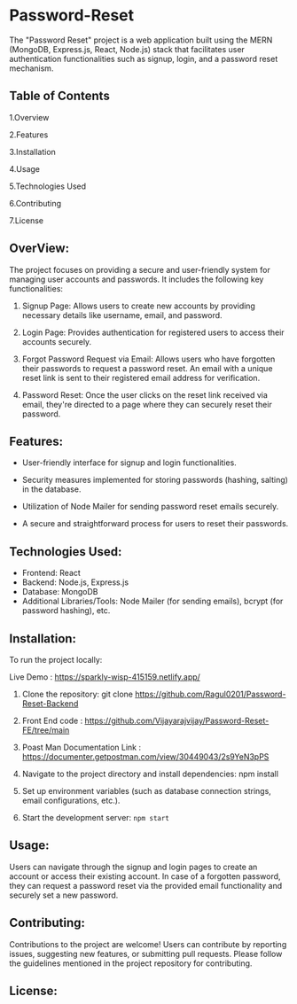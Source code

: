 # Password-Reset

The "Password Reset" project is a web application built using the MERN (MongoDB, Express.js, React, Node.js) stack that facilitates user authentication functionalities such as signup, login, and a password reset mechanism.
## Table of Contents

1.Overview

2.Features

3.Installation

4.Usage

5.Technologies Used

6.Contributing

7.License
## OverView:

The project focuses on providing a secure and user-friendly system for managing user accounts and passwords. It includes the following key functionalities:

1. Signup Page: Allows users to create new accounts by providing necessary details like username, email, and password.

2. Login Page: Provides authentication for registered users to access their accounts securely.

3. Forgot Password Request via Email: Allows users who have forgotten their passwords to request a password reset. An email with a unique reset link is sent to their registered email address for verification.

4. Password Reset: Once the user clicks on the reset link received via email, they're directed to a page where they can securely reset their password.
## Features:

* User-friendly interface for signup and login functionalities.

* Security measures implemented for storing passwords (hashing, salting) in the database.

* Utilization of Node Mailer for sending password reset emails securely.

* A secure and straightforward process for users to reset their passwords.
## Technologies Used:

* Frontend: React
* Backend: Node.js, Express.js
* Database: MongoDB
* Additional Libraries/Tools: Node Mailer (for sending emails), bcrypt (for password hashing), etc.
## Installation:

To run the project locally:

Live Demo : https://sparkly-wisp-415159.netlify.app/

1. Clone the repository: git clone https://github.com/Ragul0201/Password-Reset-Backend
2. Front  End code : https://github.com/Vijayarajvijay/Password-Reset-FE/tree/main
3. Poast Man Documentation Link : https://documenter.getpostman.com/view/30449043/2s9YeN3pPS
4. Navigate to the project directory and install 
dependencies: npm install

5. Set up environment variables (such as database connection strings, email configurations, etc.).

6. Start the development server: `npm start`
## Usage:

Users can navigate through the signup and login pages to create an account or access their existing account. In case of a forgotten password, they can request a password reset via the provided email functionality and securely set a new password.

## Contributing:

Contributions to the project are welcome! Users can contribute by reporting issues, suggesting new features, or submitting pull requests. Please follow the guidelines mentioned in the project repository for contributing.
## License:



